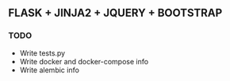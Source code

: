 ## FLASK + JINJA2 + JQUERY + BOOTSTRAP

### TODO
* Write tests.py
* Write docker and docker-compose info
* Write alembic info
